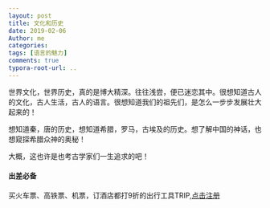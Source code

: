 ```yaml
---
layout: post
title: 文化和历史
date: 2019-02-06
Author: me
categories: 
tags: [语言的魅力]
comments: true
typora-root-url: ..
---
```


世界文化，世界历史，真的是博大精深。往往浅尝，便已迷恋其中。很想知道古人的文化，古人生活，古人的语言。很想知道我们的祖先们，是怎么一步步发展壮大起来的！

想知道秦，唐的历史，想知道希腊，罗马，古埃及的历史。想了解中国的神话，也想窥探希腊众神的奥秘！

大概，这也许是也考古学家们一生追求的吧！

#### 出差必备

买火车票、高铁票、机票，订酒店都打9折的出行工具TRIP,[点击注册](https://h5.itrip.world/#/register/6tpd1Z)